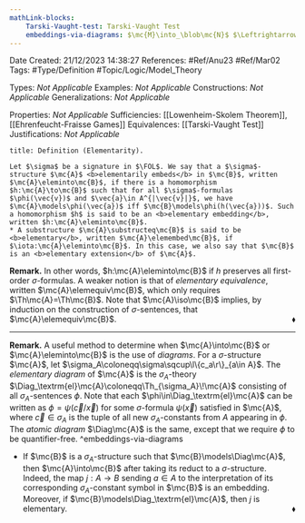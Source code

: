 ```yaml
---
mathLink-blocks:
    Tarski-Vaught-test: Tarski-Vaught Test
    embeddings-via-diagrams: $\mc{M}\into_\blob\mc{N}$ $\Leftrightarrow$ $\mc{N}\models\Diag_\blob\!\mc{M}$
---
```


<div class="topSpace"></div>

Date Created: 21/12/2023 14:38:27
References: #Ref/Anu23 #Ref/Mar02
Tags: #Type/Definition #Topic/Logic/Model_Theory

Types: <i>Not Applicable</i>
Examples: <i>Not Applicable</i>
Constructions: <i>Not Applicable</i>
Generalizations: <i>Not Applicable</i>

Properties: <i>Not Applicable</i>
Sufficiencies: [[Lowenheim-Skolem Theorem]], [[Ehrenfeucht-Fraisse Games]]
Equivalences: [[Tarski-Vaught Test]]
Justifications: <i>Not Applicable</i>

``` ad-Definition
title: Definition (Elementarity).

Let $\sigma$ be a signature in $\FOL$. We say that a $\sigma$-structure $\mc{A}$ <b>elementarily embeds</b> in $\mc{B}$, written $\mc{A}\eleminto\mc{B}$, if there is a homomorphism $h:\mc{A}\to\mc{B}$ such that for all $\sigma$-formulas $\phi(\vec{v})$ and $\vec{a}\in A^{|\vec{v}|}$, we have $\mc{A}\models\phi(\vec{a})$ iff $\mc{B}\models\phi(h(\vec{a}))$. Such a homomorphism $h$ is said to be an <b>elementary embedding</b>, written $h:\mc{A}\eleminto\mc{B}$.
* A substructure $\mc{A}\substructeq\mc{B}$ is said to be <b>elementary</b>, written $\mc{A}\elemembed\mc{B}$, if $\iota:\mc{A}\eleminto\mc{B}$. In this case, we also say that $\mc{B}$ is an <b>elementary extension</b> of $\mc{A}$.

```

<b>Remark.</b> In other words, $h:\mc{A}\eleminto\mc{B}$ if $h$ preserves all first-order $\sigma$-formulas. A weaker notion is that of <i>elementary equivalence</i>, written $\mc{A}\elemequiv\mc{B}$, which only requires $\Th\mc{A}=\Th\mc{B}$. Note that $\mc{A}\iso\mc{B}$ implies, by induction on the construction of $\sigma$-sentences, that $\mc{A}\elemequiv\mc{B}$.<span style="float:right;">$\blacklozenge$</span>

---

<b>Remark.</b> A useful method to determine when $\mc{A}\into\mc{B}$ or $\mc{A}\eleminto\mc{B}$ is the use of <i>diagrams</i>. For a $\sigma$-structure $\mc{A}$, let $\sigma_A\coloneqq\sigma\sqcup\l\{c_a\r\}_{a\in A}$.  The <i>elementary diagram</i> of $\mc{A}$ is the $\sigma_A$-theory $\Diag_\textrm{el}\mc{A}\coloneqq\Th_{\sigma_A}\!\mc{A}$ consisting of all $\sigma_A$-sentences $\phi$. Note that each $\phi\in\Diag_\textrm{el}\mc{A}$ can be written as $\phi=\psi(\vec{c}/\vec{x})$ for some $\sigma$-formula $\psi(\vec{x})$ satisfied in $\mc{A}$, where $\vec{c}\in\sigma_A$ is the tuple of all new $\sigma_A$-constants from $A$ appearing in $\phi$. The <i>atomic diagram</i> $\Diag\mc{A}$ is the same, except that we require $\phi$ to be quantifier-free. ^embeddings-via-diagrams
* If $\mc{B}$ is a $\sigma_A$-structure such that $\mc{B}\models\Diag\mc{A}$, then $\mc{A}\into\mc{B}$ after taking its reduct to a $\sigma$-structure. Indeed, the map $j:A\to B$ sending $a\in A$ to the interpretation of its corresponding $\sigma_A$-constant symbol in $\mc{B}$ is an embedding. Moreover, if $\mc{B}\models\Diag_\textrm{el}\mc{A}$, then $j$ is elementary.<span style="float:right;">$\blacklozenge$</span>
